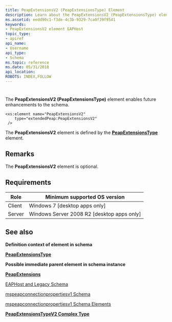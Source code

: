 ```yaml
---
title: PeapExtensionsV2 (PeapExtensionsType) Element
description: Learn about the PeapExtensionsV2 (PeapExtensionsType) element. This element enables future enhancements to the schema.
ms.assetid: eedd90c1-f3de-4c3b-9329-7ca0f39f9541
keywords:
- PeapExtensionsV2 element EAPHost
topic_type:
- apiref
api_name:
- Username
api_type:
- Schema
ms.topic: reference
ms.date: 05/31/2018
api_location: 
ROBOTS: INDEX,FOLLOW
---
```


# 

The **PeapExtensionsV2 (PeapExtensionsType)** element enables future enhancements to the schema.

``` syntax
<xs:element name="PeapExtensionsV2"
    type="extendedPeap:PeapExtensionsV2"
 />
```

The **PeapExtensionsV2** element is defined by the [**PeapExtensionsType**](mspeapconnectionpropertiesv1schema-peapextensionstype-complextype.md) element.

## Remarks

The **PeapExtensionsV2** element is optional.

## Requirements



| Role | Minimum supported OS version |
|------|------------------------------|
| Client<br/> | Windows 7 \[desktop apps only\]<br/>              |
| Server<br/> | Windows Server 2008 R2 \[desktop apps only\]<br/> |



## See also

<dl> <dt>

**Definition context of element in schema**
</dt> <dt>

[**PeapExtensionsType**](mspeapconnectionpropertiesv1schema-peapextensionstype-complextype.md)
</dt> <dt>

**Possible immediate parent element in schema instance**
</dt> <dt>

[**PeapExtensions**](mspeapconnectionpropertiesv1schema-peapextensions-eaptype-element.md)
</dt> <dt>


</dt> <dt>

[EAPHost and Legacy Schema](eaphost-schemas.md)
</dt> <dt>

[mspeapconnectionpropertiesv1 Schema](mspeapconnectionpropertiesv1schema-schema.md)
</dt> <dt>

[mspeapconnectionpropertiesv1 Schema Elements](mspeapconnectionpropertiesv1schema-elements.md)
</dt> <dt>

[**PeapExtensionsTypeV2 Complex Type**](mspeapconnectionpropertiesv2-peapextensionstypev2-complextype.md)
</dt> </dl>

 

 






